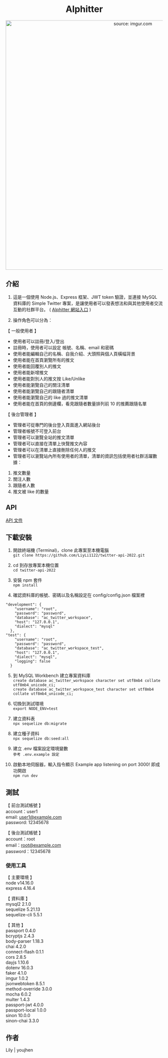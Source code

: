 <h1 align="center">Alphitter</h1>

<div align="center"><a href="https://imgur.com/Ji23uG2"><img src="https://i.imgur.com/Ji23uG2.gif" title="source: imgur.com" width="800"/></a></div>

<h2>介紹</h2>  

1. 這是一個使用 Node.js、Express 框架、JWT token 驗證，並連接 MySQL 資料庫的 Simple Twitter 專案，是讓使用者可以發表想法和與其他使用者交流互動的社群平台。
( <a href="https://m790101.github.io/twitter-project-v1-/#/logIn" target="_blank">Alphitter 網站入口</a> )

2. 操作角色可以分為：　　

【 一般使用者 】  
* 使用者可以註冊/登入/登出  
* 註冊時，使用者可以設定 帳號、名稱、email 和密碼  
* 使用者能編輯自己的名稱、自我介紹、大頭照與個人頁橫幅背景  
* 使用者能在首頁瀏覽所有的推文
* 使用者能回覆別人的推文
* 使用者能新增推文
* 使用者能對別人的推文按 Like/Unlike
* 使用者能瀏覽自己的關注清單
* 使用者能瀏覽自己的跟隨者清單
* 使用者能瀏覽自己的 like 過的推文清單
* 使用者能在首頁的側邊欄，看見跟隨者數量排列前 10 的推薦跟隨名單


【 後台管理者 】
* 管理者可從專門的後台登入頁面進入網站後台
* 管理者帳號不可登入前台
* 管理者可以瀏覽全站的推文清單
* 管理者可以直接在清單上快覽推文內容
* 管理者可以在清單上直接刪除任何人的推文
* 管理者可以瀏覽站內所有使用者的清單，清單的資訊包括使用者社群活躍數據：  
1. 推文數量
2. 關注人數
3. 跟隨者人數
4. 推文被 like 的數量


<h2>API</h2>
<a href="https://www.notion.so/API-GitHub-README-a22124ee91864b25a11263cd1e8f92eb" target="_blank">API 文件</a>

<h2>下載安裝</h2>

1. 開啟終端機 (Terminal)，clone 此專案至本機電腦  
```git clone https://github.com/LiyLi1122/twitter-api-2022.git```  

2. cd 到存放專案本機位置  
```cd twitter-api-2022```

3. 安裝 npm 套件   
```npm install```

4. 確認資料庫的帳號、密碼以及名稱設定在 config/config.json 檔案裡
```
"development": {
    "username": "root",
    "password": "password",
    "database": "ac_twitter_workspace",
    "host": "127.0.0.1",
    "dialect": "mysql"
  },
"test": {
    "username": "root",
    "password": "password",
    "database": "ac_twitter_workspace_test",
    "host": "127.0.0.1",
    "dialect": "mysql",
    "logging": false
  }
 ```

5. 到 MySQL Workbench 建立專案資料庫  
```create database ac_twitter_workspace character set utf8mb4 collate utf8mb4_unicode_ci;```   
```create database ac_twitter_workspace_test character set utf8mb4 collate utf8mb4_unicode_ci;```

6. 切換到測試環境  
```export NODE_ENV=test```

7. 建立資料表  
```npx sequelize db:migrate```

8. 建立種子資料  
```npx sequelize db:seed:all```

9. 建立 .env 檔案設定環境變數   
```參考 .env.example 設定```

10. 啟動本地伺服器，輸入指令顯示 Example app listening on port 3000! 即成功開啟  
```npm run dev```



<h2>測試</h2>

【 前台測試帳號 】  
account：user1  
email: user1@example.com  
password: 12345678  

【 後台測試帳號 】  
account：root  
email：root@example.com  
password：12345678  

<h3>使用工具</h3>

【 主要環境 】  
node v14.16.0   
express 4.16.4   

【 資料庫 】  
mysql2 2.1.0  
sequelize 5.21.13  
sequelize-cli 5.5.1   

【 其他 】  
passport 0.4.0  
bcryptjs 2.4.3  
body-parser 1.18.3  
chai 4.2.0   
connect-flash 0.1.1  
cors 2.8.5   
dayjs 1.10.6    
dotenv 16.0.3  
faker 4.1.0    
imgur 1.0.2    
jsonwebtoken 8.5.1   
method-override 3.0.0    
mocha 6.0.2   
multer 1.4.3   
passport-jwt 4.0.0  
passport-local 1.0.0   
sinon 10.0.0   
sinon-chai  3.3.0   

<h2>作者</h2>
Lily | youjhen
